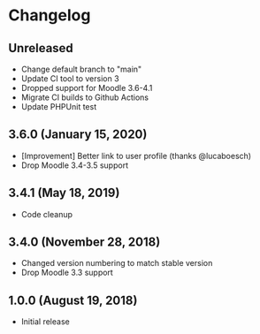 # Changelog

## Unreleased

- Change default branch to "main"
- Update CI tool to version 3
- Dropped support for Moodle 3.6-4.1
- Migrate CI builds to Github Actions
- Update PHPUnit test

## 3.6.0 (January 15, 2020)

- [Improvement] Better link to user profile (thanks @lucaboesch)
- Drop Moodle 3.4-3.5 support

## 3.4.1 (May 18, 2019)

- Code cleanup

## 3.4.0 (November 28, 2018)

- Changed version numbering to match stable version
- Drop Moodle 3.3 support

## 1.0.0 (August 19, 2018)

- Initial release
